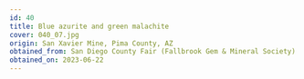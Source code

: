 ```yaml
---
id: 40 
title: Blue azurite and green malachite
cover: 040_07.jpg
origin: San Xavier Mine, Pima County, AZ
obtained_from: San Diego County Fair (Fallbrook Gem & Mineral Society)
obtained_on: 2023-06-22
---
```

